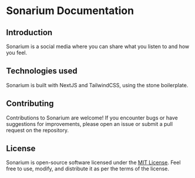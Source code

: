 # Sonarium Documentation

## Introduction

Sonarium is a social media where you can share what you listen to and how you feel.

## Technologies used

Sonarium is built with NextJS and TailwindCSS, using the stone boilerplate.
## Contributing

Contributions to Sonarium are welcome! If you encounter bugs or have suggestions for improvements, please open an issue or submit a pull request on the repository.

## License

Sonarium is open-source software licensed under the [MIT License](https://opensource.org/licenses/MIT). Feel free to use, modify, and distribute it as per the terms of the license.
